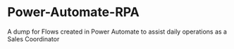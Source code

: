 # Power-Automate-RPA
A dump for Flows created in Power Automate to assist daily operations as a Sales Coordinator
